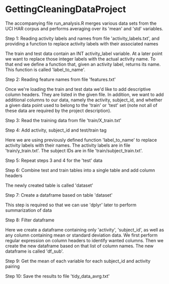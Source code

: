 # GettingCleaningDataProject

The accompanying file run_analysis.R merges various data sets from the UCI HAR corpus and performs averaging over its 'mean' and 'std' variables.

Step 1: Reading activity labels and names from file 'activity_labels.txt', and providing a function to replace activity labels with their associated names

The train and test data contain an INT activity_label variable. At a later point we want to replace those integer labels with the actual activity name. To that end we define a function that, given an activity label, returns its name. This function is called 'label_to_name'.

Step 2: Reading feature names from file 'features.txt'

Once we're loading the train and test data we'd like to add descriptive column headers. They are listed in the given file. In addition, we want to add additional columns to our data, namely the activity, subject_id, and whether a given data point used to belong to the 'train' or 'test' set (note not all of these data are required by the project description).

Step 3: Read the training data from file 'train/X_train.txt'

Step 4: Add activity, subject_id and test/train tag

Here we are using previously defined function 'label_to_name' to replace activity labels with their names. The activity labels are in file 'train/y_train.txt'. The subject IDs are in file 'train/subject_train.txt'.

Step 5: Repeat steps 3 and 4 for the 'test' data

Step 6: Combine test and train tables into a single table and add column headers

The newly created table is called 'dataset'

Step 7: Create a dataframe based on table 'dataset'

This step is required so that we can use 'dplyr' later to perform summarization of data

Step 8: Filter dataframe

Here we create a dataframe containing only 'activity', 'subject_id', as well as any column containing mean or standard deviation data. We first perform regular expression on column headers to identify wanted columns. Then we create the new dataframe based on that list of column names. The new dataframe is called 'df_sub'.

Step 9: Get the mean of each variable for each subject_id and activity pairing

Step 10: Save the results to file 'tidy_data_avrg.txt'

